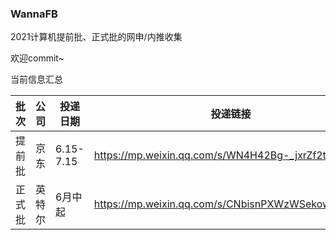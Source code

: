 ### WannaFB

2021计算机提前批、正式批的网申/内推收集

欢迎commit~

当前信息汇总


| 批次   | 公司   | 投递日期  | 投递链接                                          | 网申链接                          |
| ------ | ------ | --------- | ------------------------------------------------- | --------------------------------- |
| 提前批 | 京东   | 6.15-7.15 | https://mp.weixin.qq.com/s/WN4H42Bg-_jxrZf2tEzfZg | https://campus.jd.com/#/          |
| 正式批 | 英特尔 | 6月中起   | https://mp.weixin.qq.com/s/CNbisnPXWzWSekowf0PBxw | https://chinacampus.jobs.intel.cn |
